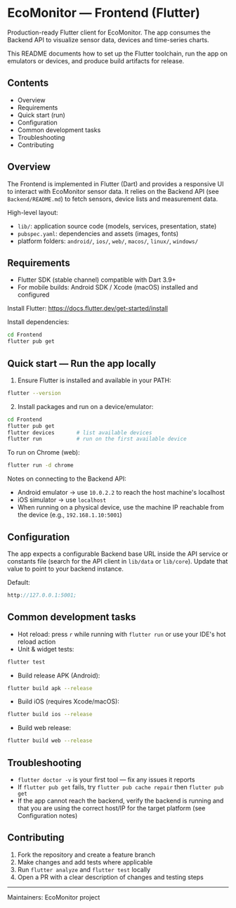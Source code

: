 # EcoMonitor — Frontend (Flutter)

Production-ready Flutter client for EcoMonitor. The app consumes the Backend API to visualize sensor data, devices and time-series charts.

This README documents how to set up the Flutter toolchain, run the app on emulators or devices, and produce build artifacts for release.

## Contents

- Overview
- Requirements
- Quick start (run)
- Configuration
- Common development tasks
- Troubleshooting
- Contributing

## Overview

The Frontend is implemented in Flutter (Dart) and provides a responsive UI to interact with EcoMonitor sensor data. It relies on the Backend API (see `Backend/README.md`) to fetch sensors, device lists and measurement data.

High-level layout:

- `lib/`: application source code (models, services, presentation, state)
- `pubspec.yaml`: dependencies and assets (images, fonts)
- platform folders: `android/`, `ios/`, `web/`, `macos/`, `linux/`, `windows/`

## Requirements

- Flutter SDK (stable channel) compatible with Dart 3.9+
- For mobile builds: Android SDK / Xcode (macOS) installed and configured

Install Flutter: https://docs.flutter.dev/get-started/install

Install dependencies:

```bash
cd Frontend
flutter pub get
```

## Quick start — Run the app locally

1. Ensure Flutter is installed and available in your PATH:

```bash
flutter --version
```

2. Install packages and run on a device/emulator:

```bash
cd Frontend
flutter pub get
flutter devices       # list available devices
flutter run           # run on the first available device
```

To run on Chrome (web):

```bash
flutter run -d chrome
```

Notes on connecting to the Backend API:

- Android emulator -> use `10.0.2.2` to reach the host machine's localhost
- iOS simulator -> use `localhost`
- When running on a physical device, use the machine IP reachable from the device (e.g., `192.168.1.10:5001`)

## Configuration

The app expects a configurable Backend base URL inside the API service or constants file (search for the API client in `lib/data` or `lib/core`). Update that value to point to your backend instance.

Default:

```dart
http://127.0.0.1:5001;
```

## Common development tasks

- Hot reload: press `r` while running with `flutter run` or use your IDE's hot reload action
- Unit & widget tests:

```bash
flutter test
```

- Build release APK (Android):

```bash
flutter build apk --release
```

- Build iOS (requires Xcode/macOS):

```bash
flutter build ios --release
```

- Build web release:

```bash
flutter build web --release
```

## Troubleshooting

- `flutter doctor -v` is your first tool — fix any issues it reports
- If `flutter pub get` fails, try `flutter pub cache repair` then `flutter pub get`
- If the app cannot reach the backend, verify the backend is running and that you are using the correct host/IP for the target platform (see Configuration notes)

## Contributing

1. Fork the repository and create a feature branch
2. Make changes and add tests where applicable
3. Run `flutter analyze` and `flutter test` locally
4. Open a PR with a clear description of changes and testing steps

---
Maintainers: EcoMonitor project
